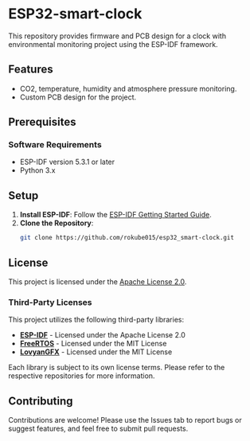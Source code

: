 # ESP32-smart-clock

This repository provides firmware and PCB design for a clock with environmental monitoring project using the ESP-IDF framework.

## Features
- CO2, temperature, humidity and atmosphere pressure monitoring.
- Custom PCB design for the project.
## Prerequisites

### Software Requirements
- ESP-IDF version 5.3.1 or later
- Python 3.x
## Setup
1. **Install ESP-IDF**: Follow the [ESP-IDF Getting Started Guide](https://docs.espressif.com/projects/esp-idf/en/latest/esp32/get-started/index.html).
2. **Clone the Repository**:
   ```bash
   git clone https://github.com/rokube015/esp32_smart-clock.git
## License
This project is licensed under the [Apache License 2.0](./LICENSE).

### Third-Party Licenses

This project utilizes the following third-party libraries:

- **[ESP-IDF](https://github.com/espressif/esp-idf)** - Licensed under the Apache License 2.0
- **[FreeRTOS](https://github.com/FreeRTOS/FreeRTOS)** - Licensed under the MIT License
- **[LovyanGFX](https://github.com/lovyan03/LovyanGFX)** - Licensed under the MIT License

Each library is subject to its own license terms. Please refer to the respective repositories for more information.
## Contributing
Contributions are welcome!
Please use the Issues tab to report bugs or suggest features, and feel free to submit pull requests.
